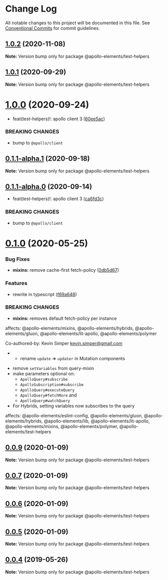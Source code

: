 # Change Log

All notable changes to this project will be documented in this file.
See [Conventional Commits](https://conventionalcommits.org) for commit guidelines.

## [1.0.2](https://github.com/apollo-elements/apollo-elements/compare/@apollo-elements/test-helpers@1.0.1...@apollo-elements/test-helpers@1.0.2) (2020-11-08)

**Note:** Version bump only for package @apollo-elements/test-helpers





## [1.0.1](https://github.com/apollo-elements/apollo-elements/compare/@apollo-elements/test-helpers@1.0.0...@apollo-elements/test-helpers@1.0.1) (2020-09-29)

**Note:** Version bump only for package @apollo-elements/test-helpers





# [1.0.0](https://github.com/apollo-elements/apollo-elements/compare/@apollo-elements/test-helpers@0.1.0...@apollo-elements/test-helpers@1.0.0) (2020-09-24)


* feat(test-helpers)!: apollo client 3 ([60ee5ac](https://github.com/apollo-elements/apollo-elements/commit/60ee5ac939802ef209ac1b3f8e5ad68c0b1f40db))


### BREAKING CHANGES

* bump to `@apollo/client`





## [0.1.1-alpha.1](https://github.com/apollo-elements/apollo-elements/compare/@apollo-elements/test-helpers@0.1.1-alpha.0...@apollo-elements/test-helpers@0.1.1-alpha.1) (2020-09-18)

**Note:** Version bump only for package @apollo-elements/test-helpers





## [0.1.1-alpha.0](https://github.com/apollo-elements/apollo-elements/compare/@apollo-elements/test-helpers@0.1.0...@apollo-elements/test-helpers@0.1.1-alpha.0) (2020-09-14)


* feat(test-helpers)!: apollo client 3 ([ca6fd3c](https://github.com/apollo-elements/apollo-elements/commit/ca6fd3c182fa87f14452784ace41e171c0f19901))


### BREAKING CHANGES

* bump to `@apollo/client`





# [0.1.0](https://github.com/apollo-elements/apollo-elements/compare/@apollo-elements/test-helpers@0.0.9...@apollo-elements/test-helpers@0.1.0) (2020-05-25)


### Bug Fixes

* **mixins:** remove cache-first fetch-policy ([0db5d67](https://github.com/apollo-elements/apollo-elements/commit/0db5d673e79e2b96db849b0cd79a151be4b48223))


### Features

* rewrite in typescript ([f69a648](https://github.com/apollo-elements/apollo-elements/commit/f69a6487b917a95af127547077c0d951f8df301b))


### BREAKING CHANGES

* **mixins:** removes default fetch-policy per instance

affects: @apollo-elements/mixins, @apollo-elements/hybrids, @apollo-elements/gluon, @apollo-elements/lit-apollo, @apollo-elements/polymer

Co-authored-by: Kevin Simper <kevin.simper@gmail.com>
* - rename `update` => `updater` in Mutation components
- remove `setVariables` from query-mixin
- make parameters optional on:
  - `ApolloQuery#subscribe`
  - `ApolloSubscription#subscribe`
  - `ApolloQuery#executeQuery`
  - `ApolloQuery#fetchMore` and
  - `ApolloQuery#watchQuery`
- For Hybrids, setting variables now subscribes to the query

affects: @apollo-elements/eslint-config, @apollo-elements/gluon, @apollo-elements/hybrids, @apollo-elements/lib, @apollo-elements/lit-apollo, @apollo-elements/mixins, @apollo-elements/polymer, @apollo-elements/test-helpers





## [0.0.9](https://github.com/apollo-elements/apollo-elements/compare/@apollo-elements/test-helpers@0.0.4...@apollo-elements/test-helpers@0.0.9) (2020-01-09)

**Note:** Version bump only for package @apollo-elements/test-helpers





## [0.0.7](https://github.com/apollo-elements/apollo-elements/compare/@apollo-elements/test-helpers@0.0.4...@apollo-elements/test-helpers@0.0.7) (2020-01-09)

**Note:** Version bump only for package @apollo-elements/test-helpers





## [0.0.6](https://github.com/apollo-elements/apollo-elements/compare/@apollo-elements/test-helpers@0.0.4...@apollo-elements/test-helpers@0.0.6) (2020-01-09)

**Note:** Version bump only for package @apollo-elements/test-helpers





## [0.0.5](https://github.com/apollo-elements/apollo-elements/compare/@apollo-elements/test-helpers@0.0.4...@apollo-elements/test-helpers@0.0.5) (2020-01-09)

**Note:** Version bump only for package @apollo-elements/test-helpers





## [0.0.4](https://github.com/apollo-elements/apollo-elements/compare/@apollo-elements/test-helpers@0.0.3...@apollo-elements/test-helpers@0.0.4) (2019-05-26)

**Note:** Version bump only for package @apollo-elements/test-helpers
